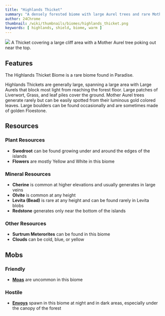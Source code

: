 ```yaml
---
title: "Highlands Thicket"
summary: "A densely forested biome with large Aurel trees and rare Mother Aurel trees"
author: 24Chrome
thumbnail: /wiki/thumbnails/biomes/highlands_thicket.png
keywords: [ highlands, shield, biome, warm ]
---
```


<img src="/wiki/biomes/highlands_thicket.png">
A Thicket covering a large cliff area with a Mother Aurel tree poking out near the top.

## Features
The Highlands Thicket Biome is a rare biome found in Paradise. 

Highlands Thickets are generally large, spanning a large area with Large Aurels that block most light from reaching the forest floor. Large patches of Liverwort, Grass, and leaf piles cover the ground. Mother Aurel trees generate rarely but can be easily spotted from their luminous gold colored leaves.
Large boulders can be found occasionally and are sometimes made of golden Floestone.


## Resources

### Plant Resources
* **Swedroot** can be found growing under and around the edges of the islands
* **Flowers** are mostly Yellow and White in this biome

### Mineral Resources
* **Cherine** is common at higher elevations and usually generates in large veins
* **Olvite** is common at any height
* **Levita (Bead)** is rare at any height and can be found rarely in Levita blobs
* **Redstone** generates only near the bottom of the islands

### Other Resources
* **Surtrum Meterorites** can be found in this biome
* **Clouds** can be cold, blue, or yellow

## Mobs

### Friendly
* **[Moas](/wiki/paradise-lost/mobs/moa/)** are uncommon in this biome


### Hostile
* **[Envoys](/wiki/paradise-lost/mobs/envoy/)** spawn in this biome at night and in dark areas, especially under the canopy of the forest


